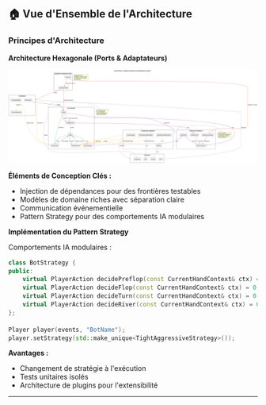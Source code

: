 ## 🏠 Vue d'Ensemble de l'Architecture

### Principes d'Architecture

**Architecture Hexagonale (Ports & Adaptateurs)**

![Diagramme d'Architecture Hexagonale](architecture.png)

**Éléments de Conception Clés :**
- Injection de dépendances pour des frontières testables
- Modèles de domaine riches avec séparation claire
- Communication événementielle
- Pattern Strategy pour des comportements IA modulaires

**Implémentation du Pattern Strategy**

Comportements IA modulaires :

```cpp
class BotStrategy {
public:
    virtual PlayerAction decidePreflop(const CurrentHandContext& ctx) = 0;
    virtual PlayerAction decideFlop(const CurrentHandContext& ctx) = 0;
    virtual PlayerAction decideTurn(const CurrentHandContext& ctx) = 0;
    virtual PlayerAction decideRiver(const CurrentHandContext& ctx) = 0;
};

Player player(events, "BotName");
player.setStrategy(std::make_unique<TightAggressiveStrategy>());
```

**Avantages :**
- Changement de stratégie à l'exécution
- Tests unitaires isolés
- Architecture de plugins pour l'extensibilité



---
